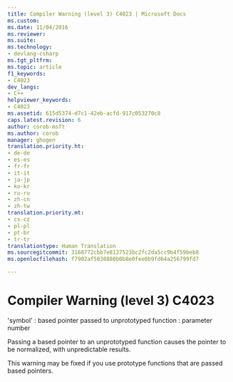 ```yaml
---
title: Compiler Warning (level 3) C4023 | Microsoft Docs
ms.custom: 
ms.date: 11/04/2016
ms.reviewer: 
ms.suite: 
ms.technology:
- devlang-csharp
ms.tgt_pltfrm: 
ms.topic: article
f1_keywords:
- C4023
dev_langs:
- C++
helpviewer_keywords:
- C4023
ms.assetid: 615d5374-d7c1-42eb-acfd-917c053270c8
caps.latest.revision: 6
author: corob-msft
ms.author: corob
manager: ghogen
translation.priority.ht:
- de-de
- es-es
- fr-fr
- it-it
- ja-jp
- ko-kr
- ru-ru
- zh-cn
- zh-tw
translation.priority.mt:
- cs-cz
- pl-pl
- pt-br
- tr-tr
translationtype: Human Translation
ms.sourcegitcommit: 3168772cbb7e8127523bc2fc2da5cc9b4f59beb8
ms.openlocfilehash: f7902af5038880b0b8e0fee0b9fd64a256799fd7

---
```

# Compiler Warning (level 3) C4023
'symbol' : based pointer passed to unprototyped function : parameter number  
  
 Passing a based pointer to an unprototyped function causes the pointer to be normalized, with unpredictable results.  
  
 This warning may be fixed if you use prototype functions that are passed based pointers.


<!--HONumber=Jan17_HO2-->


